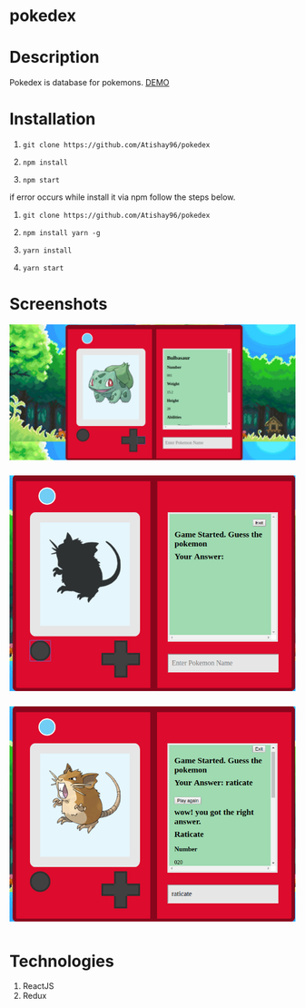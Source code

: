 pokedex
==

Description
==
Pokedex is database for pokemons. [DEMO](https://safe-lowlands-78084.herokuapp.com/)

Installation
==

1. `git clone https://github.com/Atishay96/pokedex`

2. `npm install`

3. `npm start`


if error occurs while install it via npm follow the steps below.

1. `git clone https://github.com/Atishay96/pokedex`

2. `npm install yarn -g`

3. `yarn install`

4. `yarn start`

Screenshots
==

<p align="center"><img src="https://github.com/Atishay96/pokedex/blob/master/static/Screenshot-1.png" style="height:700;margin-bottom:10px;" width="600"/></p>

<p align="center"><img src="https://github.com/Atishay96/pokedex/blob/master/static/Screenshot-2.png" style="height:700;margin-bottom:10px;" width="600"/></p>

<p align="center"><img src="https://github.com/Atishay96/pokedex/blob/master/static/Screenshot-3.png" style="height:700;margin-bottom:10px;" width="600"/></p>

Technologies
==

1. ReactJS
2. Redux
